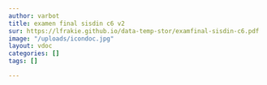 ```yaml
---
author: varbot
title: examen final sisdin c6 v2
sur: https://lfrakie.github.io/data-temp-stor/examfinal-sisdin-c6.pdf
image: "/uploads/icondoc.jpg"
layout: vdoc
categories: []
tags: []

---
```

